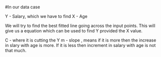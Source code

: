 #In our data case

Y - Salary, which we have to find
X - Age

We will try to find the best fitted line going across the input points. This will give us a equation which can be used to find Y provided the X value.

  C - where it is cutting the Y
  m - slope , means if it is more then the increase in slary with age is more. If it is less then increment in salary with age is not that much.

 

